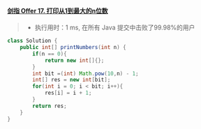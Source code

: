 #### [剑指 Offer 17. 打印从1到最大的n位数](https://leetcode-cn.com/problems/da-yin-cong-1dao-zui-da-de-nwei-shu-lcof/)

> - 执行用时：1 ms, 在所有 Java 提交中击败了99.98%的用户

```java
class Solution {
    public int[] printNumbers(int n) {
        if(n == 0){
            return new int[]{};
        }
        int bit =(int) Math.pow(10,n) - 1;
        int[] res = new int[bit];
        for(int i = 0; i < bit; i++){
            res[i] = i + 1;
        }
        return res;
    }
}
```

